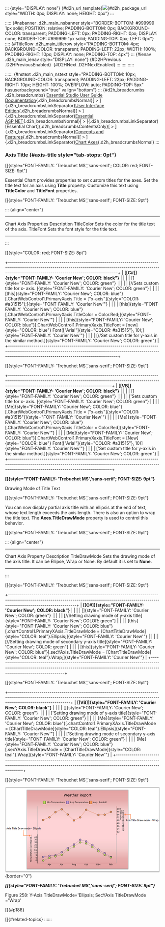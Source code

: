 ::: {style="DISPLAY: none"}
[](ms-xhelp:///?Id=d2h_url_template){#d2h_url_template}![](!package_url!){#d2h_package_url style="WIDTH: 0px; DISPLAY: none; HEIGHT: 0px"}
:::

::::: {#nsbanner .d2h_main_nsbanner style="BORDER-BOTTOM: #999999 1px solid; POSITION: relative; PADDING-BOTTOM: 0px; BACKGROUND-COLOR: transparent; PADDING-LEFT: 0px; PADDING-RIGHT: 0px; DISPLAY: none; BORDER-TOP: #999999 1px solid; PADDING-TOP: 0px; LEFT: 0px"}
:::: {#TitleRow .d2h_main_titlerow style="PADDING-BOTTOM: 4px; BACKGROUND-COLOR: transparent; PADDING-LEFT: 22px; WIDTH: 100%; PADDING-RIGHT: 10px; DISPLAY: none; PADDING-TOP: 4px"}
::: {#ienav .d2h_main_ienav style="DISPLAY: none"}
[](ms-xhelp:///?Id=bcf7f2ad-784b-46d9-96ee-3357083c227c){#D2HPrevious .D2HPreviousEnabled}  [](ms-xhelp:///?Id=49ba0a4e-7fc0-484f-8340-85a89565f7b8){#D2HNext .D2HNextEnabled}
:::
::::
:::::

:::::: {#nstext .d2h_main_nstext style="PADDING-BOTTOM: 10px; BACKGROUND-COLOR: transparent; PADDING-LEFT: 22px; PADDING-RIGHT: 10px; HEIGHT: 100%; OVERFLOW: auto; PADDING-TOP: 5px" hasuserbackground="true" valign="bottom"}
::: {#d2h_breadcrumbs .d2h_breadcrumbs}
[Essential Studio User Guide Documentation](ms-xhelp:///?Id=12457748-09e3-4d74-a240-8e049cedf030){.d2h_breadcrumbsNormal}[ \> ]{.d2h_breadcrumbsLinkSeparator}[User Interface Edition](ms-xhelp:///?Id=c29296b7-531c-413b-a0ec-488ca1f7f669){.d2h_breadcrumbsNormal}[ \> ]{.d2h_breadcrumbsLinkSeparator}[Essential ASP.NET](ms-xhelp:///?Id=25c35330-c127-4dad-9a92-ed79dc7261a6){.d2h_breadcrumbsNormal}[ \> ]{.d2h_breadcrumbsLinkSeparator}[Essential Chart]{.d2h_breadcrumbsContentsOnly}[ \> ]{.d2h_breadcrumbsLinkSeparator}[Concepts and Features](ms-xhelp:///?Id=100687ce-82f2-4424-9d16-0949ea76cf15){.d2h_breadcrumbsNormal}[ \> ]{.d2h_breadcrumbsLinkSeparator}[Chart Axes](ms-xhelp:///?Id=7a90cdaa-49ed-4b7e-abc1-5a0281835094){.d2h_breadcrumbsNormal}
:::

### Axis Title {#axis-title style="tab-stops: 0pt"}

[]{style="FONT-FAMILY: 'Trebuchet MS','sans-serif'; COLOR: red; FONT-SIZE: 9pt"} 

Essential Chart provides properties to set custom titles for the axes. Set the title text for an axis using **Title** property. Customize this text using **TitleColor** and **TitleFont** properties.

[]{style="FONT-FAMILY: 'Trebuchet MS','sans-serif'; FONT-SIZE: 9pt"} 

::: {align="center"}
  ----------------------- ------------------------------------------------
  Chart Axis Properties   Description
  TitleColor              Sets the color for the title text of the axis.
  TitleFont               Sets the font style for the title text.
  ----------------------- ------------------------------------------------
:::

[]{style="COLOR: red; FONT-SIZE: 8pt"} 

+-------------------------------------------------------------------------------------------------------------------------------------------------------------------------------------------------------------------+
| **[\[C#\]]{style="FONT-FAMILY: 'Courier New'; COLOR: black"}**                                                                                                                                                    |
|                                                                                                                                                                                                                   |
| []{style="FONT-FAMILY: 'Courier New'; COLOR: green"}                                                                                                                                                              |
|                                                                                                                                                                                                                   |
| [//Sets custom title for x- axis. ]{style="FONT-FAMILY: 'Courier New'; COLOR: green"}                                                                                                                             |
|                                                                                                                                                                                                                   |
| [this]{style="FONT-FAMILY: 'Courier New'; COLOR: blue"}[.ChartWebControl1.PrimaryXaxis.Title = [\"x-axis\"]{style="COLOR: #a31515"};]{style="FONT-FAMILY: 'Courier New'"}                                         |
|                                                                                                                                                                                                                   |
| [this]{style="FONT-FAMILY: 'Courier New'; COLOR: blue"}[.ChartWebControl1.PrimaryXaxis.TitleColor = Color.Red;]{style="FONT-FAMILY: 'Courier New'"}                                                               |
|                                                                                                                                                                                                                   |
| [this]{style="FONT-FAMILY: 'Courier New'; COLOR: blue"}[.ChartWebControl1.PrimaryXaxis.TitleFont = [new]{style="COLOR: blue"} Font([\"Arial\"]{style="COLOR: #a31515"}, 10);]{style="FONT-FAMILY: 'Courier New'"} |
|                                                                                                                                                                                                                   |
| [//Set custom title for y-axis in the similar method.]{style="FONT-FAMILY: 'Courier New'; COLOR: green"}                                                                                                          |
+-------------------------------------------------------------------------------------------------------------------------------------------------------------------------------------------------------------------+

[]{style="FONT-FAMILY: 'Trebuchet MS','sans-serif'; FONT-SIZE: 9pt"} 

+----------------------------------------------------------------------------------------------------------------------------------------------------------------------------------------------------------------+
| **[\[VB\]]{style="FONT-FAMILY: 'Courier New'; COLOR: black"}**                                                                                                                                                 |
|                                                                                                                                                                                                                |
| []{style="FONT-FAMILY: 'Courier New'; COLOR: green"}                                                                                                                                                           |
|                                                                                                                                                                                                                |
| [\'Sets custom title for x- axis. ]{style="FONT-FAMILY: 'Courier New'; COLOR: green"}                                                                                                                          |
|                                                                                                                                                                                                                |
| [Me]{style="FONT-FAMILY: 'Courier New'; COLOR: blue"}[.ChartWebControl1.PrimaryXaxis.Title = [\"x-axis\"]{style="COLOR: #a31515"}]{style="FONT-FAMILY: 'Courier New'"}                                         |
|                                                                                                                                                                                                                |
| [Me]{style="FONT-FAMILY: 'Courier New'; COLOR: blue"}[.ChartWebControl1.PrimaryXaxis.TitleColor = Color.Red]{style="FONT-FAMILY: 'Courier New'"}                                                               |
|                                                                                                                                                                                                                |
| [Me]{style="FONT-FAMILY: 'Courier New'; COLOR: blue"}[.ChartWebControl1.PrimaryXaxis.TitleFont = [New]{style="COLOR: blue"} Font([\"Arial\"]{style="COLOR: #a31515"}, 10)]{style="FONT-FAMILY: 'Courier New'"} |
|                                                                                                                                                                                                                |
| [\'Set custom title for y-axis in the similar method.]{style="FONT-FAMILY: 'Courier New'; COLOR: green"}                                                                                                       |
+----------------------------------------------------------------------------------------------------------------------------------------------------------------------------------------------------------------+

**[]{style="FONT-FAMILY: 'Trebuchet MS','sans-serif'; FONT-SIZE: 9pt"}** 

Drawing Mode of Title Text

[]{style="FONT-FAMILY: 'Trebuchet MS','sans-serif'; FONT-SIZE: 9pt"} 

You can now display partial axis title with an ellipsis at the end of text, whose text length exceeds the axis length. There is also an option to wrap the title text. The **Axes.TitleDrawMode** property is used to control this behavior.

[]{style="FONT-FAMILY: 'Trebuchet MS','sans-serif'; FONT-SIZE: 9pt"} 

::: {align="center"}
  --------------------- -------------------------------------------------------------------------------------------------------------
  Chart Axis Property   Description
  TitleDrawMode         Sets the drawing mode of the axis title. It can be Ellipse, Wrap or None. By default it is set to **None**.
  --------------------- -------------------------------------------------------------------------------------------------------------
:::

[]{style="FONT-FAMILY: 'Trebuchet MS','sans-serif'; FONT-SIZE: 9pt"} 

+----------------------------------------------------------------------------------------------------------------------------------------------------------------------------------------------+
| **[\[C#\]]{style="FONT-FAMILY: 'Courier New'; COLOR: black"}**                                                                                                                               |
|                                                                                                                                                                                              |
| []{style="FONT-FAMILY: 'Courier New'; COLOR: green"}                                                                                                                                         |
|                                                                                                                                                                                              |
| [//Setting drawing mode of y-axis title]{style="FONT-FAMILY: 'Courier New'; COLOR: green"}                                                                                                   |
|                                                                                                                                                                                              |
| [this]{style="FONT-FAMILY: 'Courier New'; COLOR: blue"}[.chartControl1.PrimaryXAxis.TitleDrawMode = [ChartTitleDrawMode]{style="COLOR: teal"}.Ellipsis;]{style="FONT-FAMILY: 'Courier New'"} |
|                                                                                                                                                                                              |
| [//Setting drawing mode of secondary y-axis title]{style="FONT-FAMILY: 'Courier New'; COLOR: green"}                                                                                         |
|                                                                                                                                                                                              |
| [this]{style="FONT-FAMILY: 'Courier New'; COLOR: blue"}[.secYAxis.TitleDrawMode = [ChartTitleDrawMode]{style="COLOR: teal"}.Wrap;]{style="FONT-FAMILY: 'Courier New'"}                       |
+----------------------------------------------------------------------------------------------------------------------------------------------------------------------------------------------+

[]{style="FONT-FAMILY: 'Trebuchet MS','sans-serif'; FONT-SIZE: 9pt"} 

+-------------------------------------------------------------------------------------------------------------------------------------------------------------------------------------------+
| **[\[VB\]]{style="FONT-FAMILY: 'Courier New'; COLOR: black"}**                                                                                                                            |
|                                                                                                                                                                                           |
| []{style="FONT-FAMILY: 'Courier New'; COLOR: green"}                                                                                                                                      |
|                                                                                                                                                                                           |
| [\'Setting drawing mode of y-axis title]{style="FONT-FAMILY: 'Courier New'; COLOR: green"}                                                                                                |
|                                                                                                                                                                                           |
| [Me]{style="FONT-FAMILY: 'Courier New'; COLOR: blue"}[.chartControl1.PrimaryXAxis.TitleDrawMode = [ChartTitleDrawMode]{style="COLOR: teal"}.Ellipsis]{style="FONT-FAMILY: 'Courier New'"} |
|                                                                                                                                                                                           |
| [\'Setting drawing mode of secondary y-axis title]{style="FONT-FAMILY: 'Courier New'; COLOR: green"}                                                                                      |
|                                                                                                                                                                                           |
| [Me]{style="FONT-FAMILY: 'Courier New'; COLOR: blue"}[.secYAxis.TitleDrawMode = [ChartTitleDrawMode]{style="COLOR: teal"}.Wrap]{style="FONT-FAMILY: 'Courier New'"}                       |
+-------------------------------------------------------------------------------------------------------------------------------------------------------------------------------------------+

[]{style="FONT-FAMILY: 'Trebuchet MS','sans-serif'; FONT-SIZE: 9pt"} 

![](ImagesExt/image64_265.png){border="0"}

***[]{style="FONT-FAMILY: 'Trebuchet MS','sans-serif'; FONT-SIZE: 9pt"}*** 

Figure 258: Y-Axis TitleDrawMode=\'Ellipsis; SecYAxis TitleDrawMode =\'Wrap\'

[]{#p188} 

[]{#related-topics}
::::::
